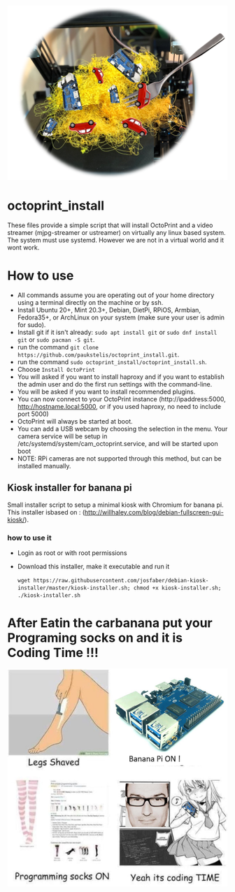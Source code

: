 <p align="center">
  <img src="spaghetti_carbanana.PNG">
</p>

# octoprint_install
These files provide a simple script that will install OctoPrint and a video streamer (mjpg-streamer or ustreamer) on virtually any linux based system. The system must use systemd. However we are not in a virtual world and it wont work.

# How to use
* All commands assume you are operating out of your home directory using a terminal directly on the machine or by ssh.
* Install Ubuntu 20+, Mint 20.3+, Debian, DietPi, RPiOS, Armbian, Fedora35+, or ArchLinux on your system (make sure your user is admin for sudo).
* Install git if it isn't already: `sudo apt install git` or `sudo dnf install git` or `sudo pacman -S git`.
* run the command `git clone https://github.com/paukstelis/octoprint_install.git`.
* run the command `sudo octoprint_install/octoprint_install.sh`.
* Choose `Install OctoPrint`
* You will asked if you want to install haproxy and if you want to establish the admin user and do the first run settings with the command-line.
* You will be asked if you want to install recommended plugins.
* You can now connect to your OctoPrint instance (http://ipaddress:5000, http://hostname.local:5000, or if you used haproxy, no need to include port 5000)
* OctoPrint will always be started at boot.
* You can add a USB webcam by choosing the selection in the menu. Your camera service will be setup in /etc/systemd/system/cam_octoprint.service, and will be started upon boot
* NOTE: RPi cameras are not supported through this method, but can be installed manually.

## Kiosk installer for banana pi
Small installer script to setup a minimal kiosk with Chromium for banana pi. This installer isbased on : (http://willhaley.com/blog/debian-fullscreen-gui-kiosk/).

### how to use it
* Login as root or with root permissions
* Download this installer, make it executable and run it

  `wget https://raw.githubusercontent.com/josfaber/debian-kiosk-installer/master/kiosk-installer.sh; chmod +x kiosk-installer.sh; ./kiosk-installer.sh`


# After Eatin the carbanana put your Programing socks on and it is Coding Time !!!

<p align="center">
  <img src="codingtime.PNG">
</p>
